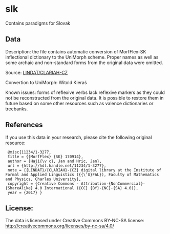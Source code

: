 # slk

Contains paradigms for Slovak

## Data

Description: the file contains automatic conversion of MorfFlex-SK inflectional dictionary to the UniMorph scheme. Proper names as well as some archaic and non-standard forms from the original data were omitted.

Source: [LINDAT/CLARIAH-CZ](https://lindat.cz/repository/xmlui/handle/11234/1-3277)

Convertion to UniMorph: Witold Kieraś

Known issues: forms of reflexive verbs lack reflexive markers as they could not be reconstructed from the original data. It is possible to restore them in future based on some other resources such as valence dictionaries or treebanks.

## References
If you use this data in your research, please cite the following original resource:
```
 @misc{11234/1-3277,
 title = {{MorfFlex} {SK} 170914},
 author = {Haji{\v c}, Jan and Hric, Jan},
 url = {http://hdl.handle.net/11234/1-3277},
 note = {{LINDAT}/{CLARIAH}-{CZ} digital library at the Institute of Formal and Applied Linguistics ({{\'U}FAL}), Faculty of Mathematics and Physics, Charles University},
 copyright = {Creative Commons - Attribution-{NonCommercial}-{ShareAlike} 4.0 International ({CC} {BY}-{NC}-{SA} 4.0)},
 year = {2017} }
```

## License:

The data is licensed under Creative Commons BY-NC-SA license:
http://creativecommons.org/licenses/by-nc-sa/4.0/

